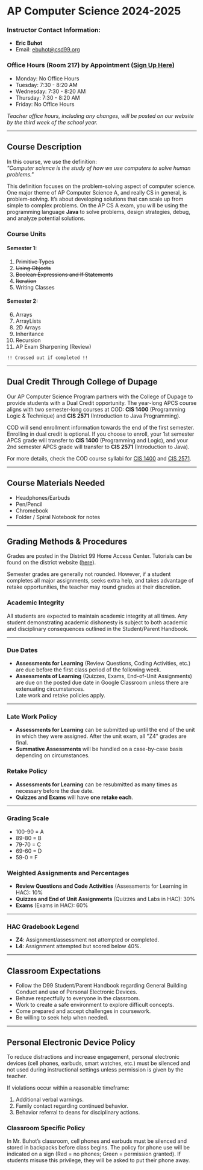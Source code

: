 # AP Computer Science 2024-2025

### Instructor Contact Information:
- **Eric Buhot**  
- Email: ebuhot@csd99.org

### Office Hours (Room 217) by Appointment ([Sign Up Here](https://forms.gle/93ahSJJhaWfzbsca9))
- Monday: No Office Hours      
- Tuesday: 7:30 - 8:20 AM  
- Wednesday: 7:30 - 8:20 AM  
- Thursday: 7:30 - 8:20 AM  
- Friday: No Office Hours

*Teacher office hours, including any changes, will be posted on our website by the third week of the school year.*

---

## Course Description

In this course, we use the definition:  
*"Computer science is the study of how we use computers to solve human problems."*  

This definition focuses on the problem-solving aspect of computer science. One major theme of AP Computer Science A, and really CS in general, is problem-solving. It’s about developing solutions that can scale up from simple to complex problems. On the AP CS A exam, you will be using the programming language **Java** to solve problems, design strategies, debug, and analyze potential solutions.

### Course Units

#### Semester 1:
1. ~~Primitive Types~~
2. ~~Using Objects~~  
3. ~~Boolean Expressions and If Statements~~  
4. ~~Iteration~~  
5. Writing Classes  

#### Semester 2:
6. Arrays  
7. ArrayLists  
8. 2D Arrays  
9. Inheritance  
10. Recursion  
11. AP Exam Sharpening (Review)

``!! Crossed out if completed !!``

---

## Dual Credit Through College of Dupage

Our AP Computer Science Program partners with the College of Dupage to provide students with a Dual Credit opportunity. The year-long APCS course aligns with two semester-long courses at COD: **CIS 1400** (Programming Logic & Technique) and **CIS 2571** (Introduction to Java Programming). 

COD will send enrollment information towards the end of the first semester. Enrolling in dual credit is optional. If you choose to enroll, your 1st semester APCS grade will transfer to **CIS 1400** (Programming and Logic), and your 2nd semester APCS grade will transfer to **CIS 2571** (Introduction to Java).

For more details, check the COD course syllabi for [CIS 1400](https://docs.google.com/document/d/17470RXpNpyJXrVj8tS5XUeslnddu0kTxgPKYsY-ul8g/edit?usp=sharing) and [CIS 2571](https://docs.google.com/document/d/1tPQo49l3nnye9gi8NyshuexA_uc4bN7aeOXoc-6I0Wk/edit?usp=sharing).

---

## Course Materials Needed
- Headphones/Earbuds
- Pen/Pencil
- Chromebook
- Folder / Spiral Notebook for notes

---

## Grading Methods & Procedures

Grades are posted in the District 99 Home Access Center. Tutorials can be found on the district website ([here](https://www.csd99.org/departments/home-access-center)).  

Semester grades are generally not rounded. However, if a student completes all major assignments, seeks extra help, and takes advantage of retake opportunities, the teacher may round grades at their discretion.  

### Academic Integrity  
All students are expected to maintain academic integrity at all times. Any student demonstrating academic dishonesty is subject to both academic and disciplinary consequences outlined in the Student/Parent Handbook.

---

### Due Dates  
- **Assessments for Learning** (Review Questions, Coding Activities, etc.) are due before the first class period of the following week.
- **Assessments of Learning** (Quizzes, Exams, End-of-Unit Assignments) are due on the posted due date in Google Classroom unless there are extenuating circumstances.  
Late work and retake policies apply.

---

### Late Work Policy
- **Assessments for Learning** can be submitted up until the end of the unit in which they were assigned. After the unit exam, all "Z4" grades are final.
- **Summative Assessments** will be handled on a case-by-case basis depending on circumstances.

### Retake Policy
- **Assessments for Learning** can be resubmitted as many times as necessary before the due date.
- **Quizzes and Exams** will have **one retake each**.

---

### Grading Scale
- 100-90 = A
- 89-80 = B
- 79-70 = C
- 69-60 = D
- 59-0 = F

### Weighted Assignments and Percentages
- **Review Questions and Code Activities** (Assessments for Learning in HAC): 10%
- **Quizzes and End of Unit Assignments** (Quizzes and Labs in HAC): 30%
- **Exams** (Exams in HAC): 60%

---

### HAC Gradebook Legend
- **Z4**: Assignment/assessment not attempted or completed.
- **L4**: Assignment attempted but scored below 40%.

---

## Classroom Expectations
- Follow the D99 Student/Parent Handbook regarding General Building Conduct and use of Personal Electronic Devices.
- Behave respectfully to everyone in the classroom.
- Work to create a safe environment to explore difficult concepts.
- Come prepared and accept challenges in coursework.
- Be willing to seek help when needed.

---

## Personal Electronic Device Policy

To reduce distractions and increase engagement, personal electronic devices (cell phones, earbuds, smart watches, etc.) must be silenced and not used during instructional settings unless permission is given by the teacher.

If violations occur within a reasonable timeframe:
1. Additional verbal warnings.
2. Family contact regarding continued behavior.
3. Behavior referral to deans for disciplinary actions.

### Classroom Specific Policy
In Mr. Buhot’s classroom, cell phones and earbuds must be silenced and stored in backpacks before class begins. The policy for phone use will be indicated on a sign (Red = no phones; Green = permission granted). If students misuse this privilege, they will be asked to put their phone away.
